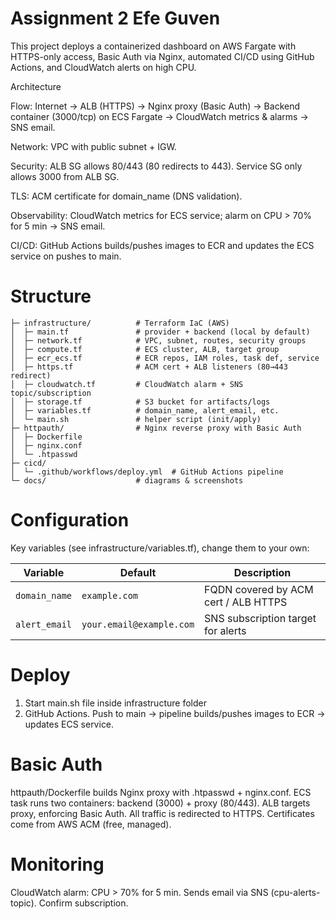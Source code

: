 # Assignment 2 Efe Guven

This project deploys a containerized dashboard on AWS Fargate with HTTPS-only access, Basic Auth via Nginx, automated CI/CD using GitHub Actions, and CloudWatch alerts on high CPU.

Architecture

Flow:
Internet → ALB (HTTPS) → Nginx proxy (Basic Auth) → Backend container (3000/tcp) on ECS Fargate → CloudWatch metrics & alarms → SNS email.

Network: VPC with public subnet + IGW.

Security: ALB SG allows 80/443 (80 redirects to 443). Service SG only allows 3000 from ALB SG.

TLS: ACM certificate for domain_name (DNS validation).

Observability: CloudWatch metrics for ECS service; alarm on CPU > 70% for 5 min → SNS email.

CI/CD: GitHub Actions builds/pushes images to ECR and updates the ECS service on pushes to main.

# Structure
```
├─ infrastructure/          # Terraform IaC (AWS)
│  ├─ main.tf               # provider + backend (local by default)
│  ├─ network.tf            # VPC, subnet, routes, security groups
│  ├─ compute.tf            # ECS cluster, ALB, target group
│  ├─ ecr_ecs.tf            # ECR repos, IAM roles, task def, service
│  ├─ https.tf              # ACM cert + ALB listeners (80→443 redirect)
│  ├─ cloudwatch.tf         # CloudWatch alarm + SNS topic/subscription
│  ├─ storage.tf            # S3 bucket for artifacts/logs
│  ├─ variables.tf          # domain_name, alert_email, etc.
│  └─ main.sh               # helper script (init/apply)
├─ httpauth/                # Nginx reverse proxy with Basic Auth
│  ├─ Dockerfile
│  ├─ nginx.conf
│  └─ .htpasswd
├─ cicd/
│  └─ .github/workflows/deploy.yml  # GitHub Actions pipeline
└─ docs/                    # diagrams & screenshots
```

# Configuration
Key variables (see infrastructure/variables.tf), change them to your own:

| Variable      | Default                  | Description                          |
| ------------- | ------------------------ | ------------------------------------ |
| `domain_name` | `example.com`            | FQDN covered by ACM cert / ALB HTTPS |
| `alert_email` | `your.email@example.com` | SNS subscription target for alerts   |

# Deploy
1. Start main.sh file inside infrastructure folder
2. GitHub Actions. Push to main → pipeline builds/pushes images to ECR → updates ECS service.

# Basic Auth
httpauth/Dockerfile builds Nginx proxy with .htpasswd + nginx.conf.
ECS task runs two containers: backend (3000) + proxy (80/443).
ALB targets proxy, enforcing Basic Auth.
All traffic is redirected to HTTPS.
Certificates come from AWS ACM (free, managed).

# Monitoring
CloudWatch alarm: CPU > 70% for 5 min.
Sends email via SNS (cpu-alerts-topic). Confirm subscription.
